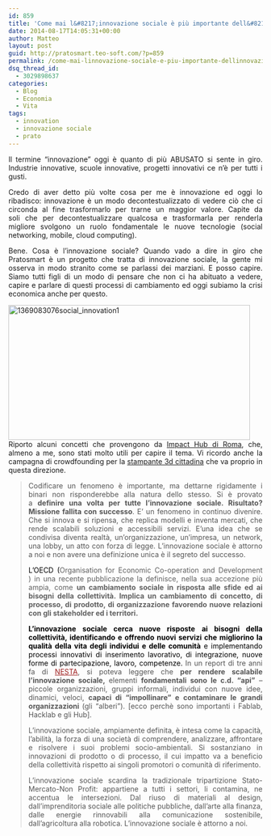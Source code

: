 ```yaml
---
id: 859
title: 'Come mai l&#8217;innovazione sociale è più importante dell&#8217;innovazione'
date: 2014-08-17T14:05:31+00:00
author: Matteo
layout: post
guid: http://pratosmart.teo-soft.com/?p=859
permalink: /come-mai-linnovazione-sociale-e-piu-importante-dellinnovazione/
dsq_thread_id:
  - 3029898637
categories:
  - Blog
  - Economia
  - Vita
tags:
  - innovation
  - innovazione sociale
  - prato
---
```

<p style="text-align: justify;">
  Il termine &#8220;innovazione&#8221; oggi è quanto di più ABUSATO si sente in giro. Industrie innovative, scuole innovative, progetti innovativi ce n&#8217;è per tutti i gusti.
</p>

<p style="text-align: justify;">
  Credo di aver detto più volte cosa per me è innovazione ed oggi lo ribadisco: innovazione è un modo decontestualizzato di vedere ciò che ci circonda al fine trasformarlo per trarne un maggior valore. Capite da soli che per decontestualizzare qualcosa e trasformarla per renderla migliore svolgono un ruolo fondamentale le nuove tecnologie (social networking, mobile, cloud computing).
</p>

<p style="text-align: justify;">
  Bene. Cosa è l&#8217;innovazione sociale? Quando vado a dire in giro che Pratosmart è un progetto che tratta di innovazione sociale, la gente mi osserva in modo stranito come se parlassi dei marziani. E posso capire. Siamo tutti figli di un modo di pensare che non ci ha abituato a vedere, capire e parlare di questi processi di cambiamento ed oggi subiamo la crisi economica anche per questo.
</p>

<p style="text-align: justify;">
  <img class="alignleft  wp-image-860" src="http://pratosmart.teo-soft.com/wp-content/uploads/2014/08/1369083076social_innovation1.jpg" alt="1369083076social_innovation1" width="479" height="267" srcset="http://pratosmart.teo-soft.com/wp-content/uploads/2014/08/1369083076social_innovation1-300x167.jpg 300w, http://pratosmart.teo-soft.com/wp-content/uploads/2014/08/1369083076social_innovation1.jpg 735w" sizes="(max-width: 479px) 100vw, 479px" />Riporto alcuni concetti che provengono da <a href="http://www.hubroma.net/tag/cose-innovazione-sociale/" target="_blank">Impact Hub di Roma</a>, che, almeno a me, sono stati molto utili per capire il tema. Vi ricordo anche la campagna di crowdfounding per la <a title="Una stampante 3d per Prato" href="http://pratosmart.teo-soft.com/una-stampante-3d-per-prato/" target="_blank">stampante 3d cittadina</a> che va proprio in questa direzione.
</p>

> <p style="text-align: justify;">
>   <span style="color: #555555;">Codificare un fenomeno è importante, ma dettarne rigidamente i binari non risponderebbe alla natura dello stesso. Si è provato a </span><strong style="color: #555555;">definire una volta per tutte l’innovazione sociale. Risultato? Missione fallita con successo</strong><span style="color: #555555;">. E’ un fenomeno in continuo divenire. Che si innova e si ripensa, che replica modelli e inventa mercati, che rende scalabili soluzioni e accessibili servizi. E’una idea che se condivisa diventa realtà, un’organizzazione, un’impresa, un network, una lobby, un atto con forza di legge. L’innovazione sociale è attorno a noi e non avere una definizione unica è il segreto del successo.</span>
> </p>
> 
> <p style="text-align: justify;">
>   <span style="color: #888888;"><span style="color: #000000;">L’OECD (</span></span>Organisation for Economic Co-operation and Development ) in una recente pubblicazione la definisce, nella sua accezione più ampia, come <strong>un cambiamento sociale in risposta alle sfide ed ai bisogni della collettività. Implica un cambiamento di concetto, di processo, di prodotto, di organizzazione favorendo nuove relazioni con gli stakeholder ed i territori.</strong>
> </p>
> 
> <p style="text-align: justify;">
>   <span style="color: #888888;"><span style="color: #000000;"><strong>L’innovazione sociale cerca nuove risposte</strong> <strong>ai bisogni della collettività, identificando e offrendo nuovi servizi che migliorino la qualità della vita degli individui e delle comunità</strong> e implementando processi </span></span><span style="color: #888888;"><span style="color: #000000;">innovativi </span></span><span style="color: #888888;"><span style="color: #000000;">di inserimento lavorativo, di integrazione, nuove forme di partecipazione, lavoro, competenze. <span style="color: #555555;">In un report di tre anni fa di </span><a style="color: #9e1c1c;" href="http://www.nesta.org.uk/">NESTA</a><span style="color: #555555;">, si poteva leggere che </span><strong style="color: #555555;">per rendere scalabile l’innovazione sociale, </strong><span style="color: #555555;">elementi </span><strong style="color: #555555;">fondamentali sono le c.d. “api”</strong><span style="color: #555555;"> – piccole organizzazioni, gruppi informali, individui con nuove idee, dinamici, veloci, </span><strong style="color: #555555;">capaci di “impollinare” e contaminare le grandi organizzazioni </strong><span style="color: #555555;">(gli “alberi”). [ecco perchè sono importanti i Fablab, Hacklab e gli Hub].</span></span></span>
> </p>
> 
> <p style="color: #555555; text-align: justify;">
>   L’innovazione sociale, ampiamente definita, è intesa come la capacità, l’abilità, la forza di una società di comprendere, analizzare, affrontare e risolvere i suoi problemi socio-ambientali. Si sostanziano in innovazioni di prodotto o di processo, il cui impatto va a beneficio della collettività rispetto ai singoli promotori o comunità di riferimento.
> </p>
> 
> <p style="color: #555555; text-align: justify;">
>   L’innovazione sociale scardina la tradizionale tripartizione Stato-Mercato-Non Profit: appartiene a tutti i settori, li contamina, ne accentua le intersezioni. Dal riuso di materiali al design, dall’imprenditoria sociale alle politiche pubbliche, dall’arte alla finanza, dalle energie rinnovabili alla comunicazione sostenibile, dall’agricoltura alla robotica. L’innovazione sociale è attorno a noi.
> </p>